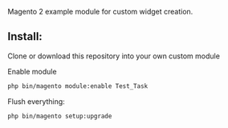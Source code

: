 Magento 2 example module for custom widget creation.

<h2>Install:</h2>
Clone or download this repository into your own custom module

Enable module
```bash
php bin/magento module:enable Test_Task
```
Flush everything:
```bash
php bin/magento setup:upgrade
```
